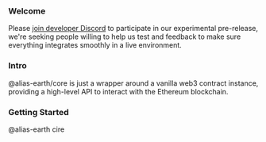 ### Welcome

Please [join developer Discord](https://discord.gg/UDbqesA) to participate in our experimental pre-release, we're seeking people willing to help us test and feedback to make sure everything integrates smoothly in a live environment.

### Intro

@alias-earth/core is just a wrapper around a vanilla web3 contract instance, providing a high-level API to interact with the Ethereum blockchain. 

### Getting Started

@alias-earth cire


